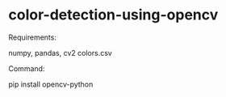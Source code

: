 # color-detection-using-opencv

Requirements:

numpy, pandas, cv2
colors.csv

Command:

pip install opencv-python
